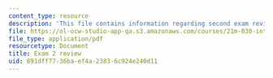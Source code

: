 ```yaml
---
content_type: resource
description: 'This file contains information regarding second exam review sheet. '
file: https://ol-ocw-studio-app-qa.s3.amazonaws.com/courses/21m-030-introduction-to-world-music-spring-2013/891dff7736baef4a23836c924e240d11_MIT21M_030S13_exam2review.pdf
file_type: application/pdf
resourcetype: Document
title: Exam 2 review
uid: 891dff77-36ba-ef4a-2383-6c924e240d11
---
```

